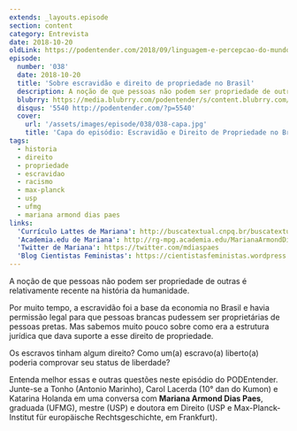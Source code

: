 ```yaml
---
extends: _layouts.episode
section: content
category: Entrevista
date: 2018-10-20
oldLink: https://podentender.com/2018/09/linguagem-e-percepcao-do-mundo.html
episode:
  number: '038'
  date: 2018-10-20
  title: 'Sobre escravidão e direito de propriedade no Brasil'
  description: A noção de que pessoas não podem ser propriedade de outras é relativamente recente na história da humanidade. Por muito tempo, a escravidão foi a base da economia no Brasil e havia permissão legal para que pessoas brancas pudessem ser proprietárias de pessoas pretas. Mas sabemos muito pouco sobre como era a estrutura jurídica que dava suporte a esse direito de propriedade.
  blubrry: https://media.blubrry.com/podentender/s/content.blubrry.com/podentender/PODEntender_38.mp3
  disqus: '5540 http://podentender.com/?p=5540'
  cover:
    url: '/assets/images/episode/038/038-capa.jpg'
    title: 'Capa do episódio: Escravidão e Direito de Propriedade no Brasil, com Mariana Armond'
tags:
  - historia
  - direito
  - propriedade
  - escravidao
  - racismo
  - max-planck
  - usp
  - ufmg
  - mariana armond dias paes
links:
  'Currículo Lattes de Mariana': http://buscatextual.cnpq.br/buscatextual/visualizacv.do?id=K4243571U4
  'Academia.edu de Mariana': http://rg-mpg.academia.edu/MarianaArmondDiasPaes
  'Twitter de Mariana': https://twitter.com/mdiaspaes
  'Blog Cientistas Feministas': https://cientistasfeministas.wordpress.com/
---
```

A noção de que pessoas não podem ser propriedade de outras é relativamente recente na história da humanidade.

Por muito tempo, a escravidão foi a base da economia no Brasil e havia permissão legal para que
pessoas brancas pudessem ser proprietárias de pessoas pretas. Mas sabemos muito pouco sobre como era
a estrutura jurídica que dava suporte a esse direito de propriedade.

Os escravos tinham algum direito? Como um(a) escravo(a) liberto(a) poderia comprovar seu status de liberdade?

Entenda melhor essas e outras questões neste episódio do PODEntender. Junte-se a Tonho (Antonio Marinho),
Carol Lacerda (10° dan do Kumon) e Katarina Holanda em uma conversa com
**Mariana Armond Dias Paes**, graduada (UFMG), mestre (USP) e doutora em Direito (USP e
Max-Planck-Institut für europäische Rechtsgeschichte, em Frankfurt).
